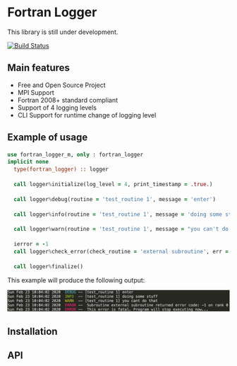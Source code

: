 # Fortran Logger
 
 This library is still under development. 

[![Build Status](https://travis-ci.com/ShatrovOA/Fortran-Logger.svg?branch=master)](https://travis-ci.com/ShatrovOA/Fortran-Logger)

## Main features
- Free and Open Source Project
- MPI Support
- Fortran 2008+ standard compliant
- Support of 4 logging levels
- CLI Support for runtime change of logging level

## Example of usage

```fortran
use fortran_logger_m, only : fortran_logger
implicit none
  type(fortran_logger) :: logger

  call logger%initialize(log_level = 4, print_timestamp = .true.)

  call logger%debug(routine = 'test_routine 1', message = 'enter')

  call logger%info(routine = 'test_routine 1', message = 'doing some stuff')

  call logger%warn(routine = 'test_routine 1', message = "you can't do that")

  ierror = -1
  call logger%check_error(check_routine = 'external subroutine', err = ierror, is_fatal = .true.)

  call logger%finalize()
```

This example will produce the following output:

![Sample Output](./doc/sample_output.png)

## Installation


## API
